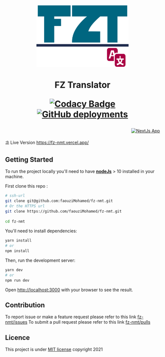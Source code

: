 <p align="center">
   <img 
    src="public/images/fzt-official-2.png" 
    alt="fz-nmt icon" 
    width="300" 
    height="200" 
  />
</p>

<h1 align="center">
  FZ Translator<br>

  <p align='center'>
  <a href="https://www.codacy.com/gh/faouziMohamed/fz-nmt/dashboard?utm_source=github.com&amp;utm_medium=referral&amp;utm_content=faouziMohamed/fz-nmt&amp;utm_campaign=Badge_Grade">
    <img src='https://app.codacy.com/project/badge/Grade/f26d2cdd3cc24f2ca6262aaa0a064417' alt='Codacy Badge' />
  </a>
 <!-- <a href="LICENSE">
    <img alt="GitHub" src="https://img.shields.io/github/license/faouzimohamed/fz-nmt?color=23015f">
  </a> -->
  <a href="https://fz-nmt.vercel.app/">
    <img alt="GitHub deployments" src="https://img.shields.io/github/deployments/faouzimohamed/fz-nmt/production?color=%23062&label=deployement">
  </a> 
 </p>
</h1>

<p align='right'>
  <a href="https://nextjs.org/" alt='GO to NextJs website'>
    <img src='https://img.shields.io/badge/NextJs%20App-0655a0.svg?&style=for-the-badge&logo=react' alt='NextJs App' />
  </a>
</p>

:parasol_on_ground: Live Version https://fz-nmt.vercel.app/

## Getting Started

To run the project locally you'll need to have [**nodeJs**](https://nodejs.org/en/download/) > 10 installed in your machine.

First clone this repo :

```bash
# ssh-url
git clone git@github.com:faouziMohamed/fz-nmt.git
# Or the HTTPS url
git clone https://github.com/faouziMohamed/fz-nmt.git

cd fz-nmt
```

You'll need to install dependencies:

```bash
yarn install
# or
npm install
```

Then, run the development server:

```bash
yarn dev
# or
npm run dev
```

Open [http://localhost:3000](http://localhost:3000) with your browser to see the result.

## Contribution

To report issue or make a feature request please refer to this link [fz-nmt/issues](https://github.com/faouziMohamed/fz-nmt/issues)
To submit a pull request please refer to this link [fz-nmt/pulls](https://github.com/faouziMohamed/fz-nmt/pulls)

## Licence

This project is under [MIT license](LICENSE) copyright 2021
